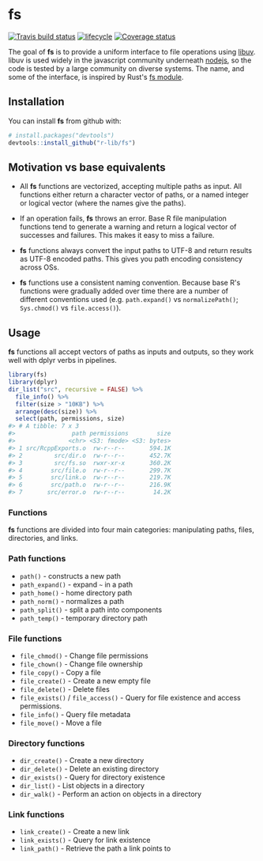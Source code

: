 
<!-- README.md is generated from README.Rmd. Please edit that file -->
fs
==

[![Travis build status](https://travis-ci.org/r-lib/fs.svg?branch=master)](https://travis-ci.org/r-lib/fs) [![lifecycle](https://img.shields.io/badge/lifecycle-experimental-orange.svg)](https://img.shields.io/badge/lifecycle-experimental-orange.svg) [![Coverage status](https://codecov.io/gh/r-lib/fs/branch/master/graph/badge.svg)](https://codecov.io/github/r-lib/fs?branch=master)

The goal of **fs** is to provide a uniform interface to file operations using [libuv](http://docs.libuv.org/en/v1.x/fs.html). libuv is used widely in the javascript community underneath [nodejs](https://nodejs.org), so the code is tested by a large community on diverse systems. The name, and some of the interface, is inspired by Rust's [fs module](https://doc.rust-lang.org/std/fs/index.html).

Installation
------------

You can install **fs** from github with:

``` r
# install.packages("devtools")
devtools::install_github("r-lib/fs")
```

Motivation vs base equivalents
------------------------------

-   All **fs** functions are vectorized, accepting multiple paths as input. All functions either return a character vector of paths, or a named integer or logical vector (where the names give the paths).

-   If an operation fails, **fs** throws an error. Base R file manipulation functions tend to generate a warning and return a logical vector of successes and failures. This makes it easy to miss a failure.

-   **fs** functions always convert the input paths to UTF-8 and return results as UTF-8 encoded paths. This gives you path encoding consistency across OSs.

-   **fs** functions use a consistent naming convention. Because base R's functions were gradually added over time there are a number of different conventions used (e.g. `path.expand()` vs `normalizePath()`; `Sys.chmod()` vs `file.access()`).

Usage
-----

**fs** functions all accept vectors of paths as inputs and outputs, so they work well with dplyr verbs in pipelines.

``` r
library(fs)
library(dplyr)
dir_list("src", recursive = FALSE) %>%
  file_info() %>%
  filter(size > "10KB") %>%
  arrange(desc(size)) %>%
  select(path, permissions, size)
#> # A tibble: 7 x 3
#>                path permissions        size
#>               <chr> <S3: fmode> <S3: bytes>
#> 1 src/RcppExports.o  rw-r--r--       594.1K
#> 2         src/dir.o  rw-r--r--       452.7K
#> 3         src/fs.so  rwxr-xr-x       360.2K
#> 4        src/file.o  rw-r--r--       299.7K
#> 5        src/link.o  rw-r--r--       219.7K
#> 6        src/path.o  rw-r--r--       216.9K
#> 7       src/error.o  rw-r--r--        14.2K
```

### Functions

**fs** functions are divided into four main categories: manipulating paths, files, directories, and links.

### Path functions

-   `path()` - constructs a new path
-   `path_expand()` - expand `~` in a path
-   `path_home()` - home directory path
-   `path_norm()` - normalizes a path
-   `path_split()` - split a path into components
-   `path_temp()` - temporary directory path

### File functions

-   `file_chmod()` - Change file permissions
-   `file_chown()` - Change file ownership
-   `file_copy()` - Copy a file
-   `file_create()` - Create a new empty file
-   `file_delete()` - Delete files
-   `file_exists()` / `file_access()` - Query for file existence and access permissions.
-   `file_info()` - Query file metadata
-   `file_move()` - Move a file

### Directory functions

-   `dir_create()` - Create a new directory
-   `dir_delete()` - Delete an existing directory
-   `dir_exists()` - Query for directory existence
-   `dir_list()` - List objects in a directory
-   `dir_walk()` - Perform an action on objects in a directory

### Link functions

-   `link_create()` - Create a new link
-   `link_exists()` - Query for link existence
-   `link_path()` - Retrieve the path a link points to
